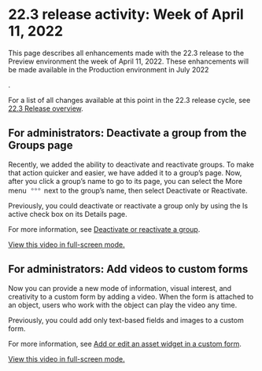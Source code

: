 

# 22.3 release activity:&nbsp;Week of April 11, 2022

This page describes all enhancements made with the 22.3 release to the Preview environment the week of April 11, 2022. These enhancements will be made available in the Production environment in July 2022

<!--
<MadCap:conditionalText data-mc-conditions="QuicksilverOrClassic.Draft mode">
the week of April 4, 2022
</MadCap:conditionalText>
-->

.

For a list of all changes available at this point in the 22.3 release cycle, see [22.3 Release overview](../../../product-announcements/product-releases/22.3-release-activity/22-3-release-overview.md).

## For administrators: Deactivate a group from the Groups page

Recently, we added the ability to deactivate and reactivate groups. To make that action quicker and easier, we have added it to a group’s page. Now, after you click a group’s name to go to its page, you can select the More menu ![](assets/more-icon.png) next to the group’s name, then select Deactivate or Reactivate.

Previously, you could deactivate or reactivate a group only by using the Is active check box on its Details page.

For more information, see [Deactivate or reactivate a group](../../../administration-and-setup/manage-groups/create-and-manage-groups/deactivate-or-reactivate-a-group.md).

<!--WRITER
<iframe class="vimeo-player_0" src="assets/699093908?" frameborder="0" allowfullscreen="1" width="560px" height="315px"></iframe>
-->

[View this video in full-screen mode.](https://vimeo.com/699093908/9b20b72cc5)

## For administrators: Add videos to custom forms

Now you can provide a new mode of information, visual interest, and creativity to a custom form by adding a video. When the form is attached to an object, users who work with the object can play the video any time.

Previously, you could add only text-based fields and images to a custom form.

For more information, see [Add or edit an asset widget in a custom form](../../../administration-and-setup/customize-workfront/create-manage-custom-forms/add-widget-or-edit-its-properties-in-a-custom-form.md).

<!--WRITER
<iframe class="vimeo-player_0" src="assets/699092036?" frameborder="0" allowfullscreen="1" width="560px" height="315px"></iframe>
-->

[View this video in full-screen mode.](https://vimeo.com/699092036/959af5fe09) 

